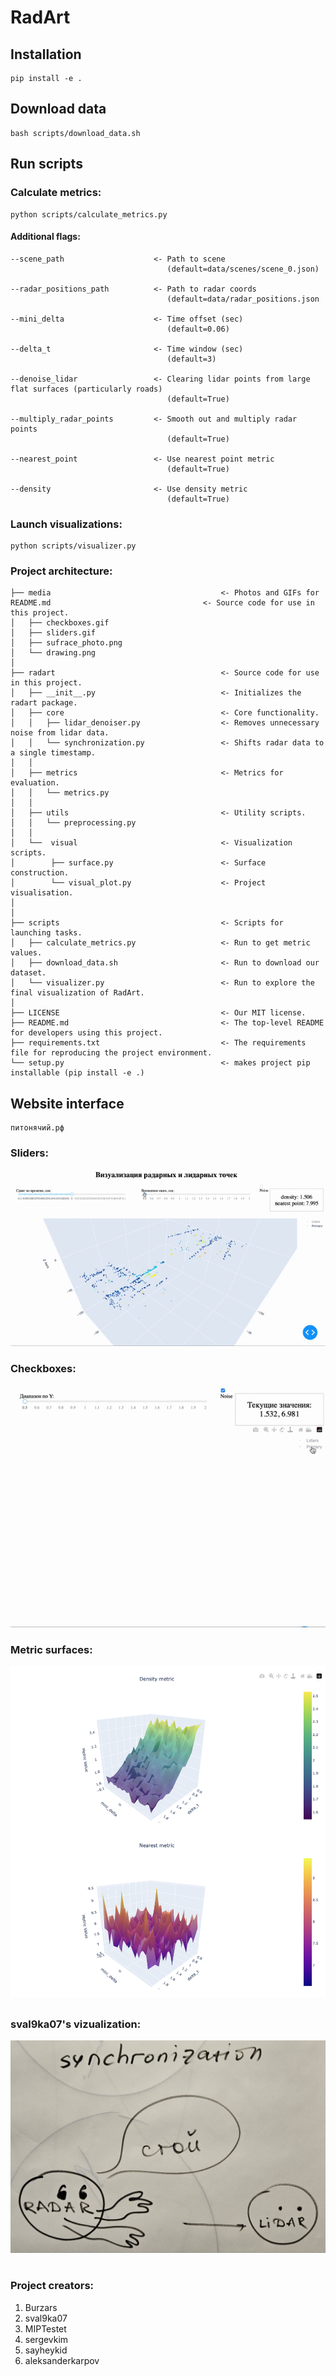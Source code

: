 # RadArt

## Installation

```
pip install -e .
```


## Download data
```
bash scripts/download_data.sh
```

## Run scripts

### Calculate metrics:
```
python scripts/calculate_metrics.py
```
#### Additional flags:
``` 
--scene_path                    <- Path to scene 
                                   (default=data/scenes/scene_0.json)
                 
--radar_positions_path          <- Path to radar coords 
                                   (default=data/radar_positions.json

--mini_delta                    <- Time offset (sec)
                                   (default=0.06)

--delta_t                       <- Time window (sec)
                                   (default=3)

--denoise_lidar                 <- Clearing lidar points from large flat surfaces (particularly roads)
                                   (default=True)

--multiply_radar_points         <- Smooth out and multiply radar points
                                   (default=True)
                                   
--nearest_point                 <- Use nearest point metric
                                   (default=True)
                                   
--density                       <- Use density metric
                                   (default=True)
```

### Launch visualizations:
```
python scripts/visualizer.py
```

### Project architecture:
```
├── media                                      <- Photos and GIFs for README.md                                  <- Source code for use in this project.
│   ├── checkboxes.gif                            
│   ├── sliders.gif
│   ├── sufrace_photo.png
│   └── drawing.png
│                                    
├── radart                                     <- Source code for use in this project.
│   ├── __init__.py                            <- Initializes the radart package.
│   ├── core                                   <- Core functionality. 
│   │   ├── lidar_denoiser.py                  <- Removes unnecessary noise from lidar data.
│   │   └── synchronization.py                 <- Shifts radar data to a single timestamp.
│   │
│   ├── metrics                                <- Metrics for evaluation.
│   │   └── metrics.py 
│   │
│   ├── utils                                  <- Utility scripts.
│   │   └── preprocessing.py
│   │
│   └──  visual                                <- Visualization scripts.
│        ├── surface.py                        <- Surface construction.
│        └── visual_plot.py                    <- Project visualisation.
│      
│   
├── scripts                                    <- Scripts for launching tasks.
│   ├── calculate_metrics.py                   <- Run to get metric values.
│   ├── download_data.sh                       <- Run to download our dataset.
│   └── visualizer.py                          <- Run to explore the final visualization of RadArt.
│
├── LICENSE                                    <- Our MIT license.
├── README.md                                  <- The top-level README for developers using this project.
├── requirements.txt                           <- The requirements file for reproducing the project environment.
└── setup.py                                   <- makes project pip installable (pip install -e .)
```
## Website interface

```
питонячий.рф
```

### Sliders:
![What's wrong with your internet connection?!](./media/sliders.gif)
### Checkboxes:
![What's wrong with your internet connection?!](./media/checkboxes.gif)
### Metric surfaces:
![What's wrong with your internet connection?!](./media/surface_photo.png)
## 
### sval9ka07's vizualization:
![What's wrong with your internet connection?!](./media/drawing.png)
#
### Project creators:
1. Burzars<br />
2. sval9ka07<br />
3. MIPTestet<br />
4. sergevkim<br />
5. sayheykid<br />
6. aleksanderkarpov<br />


